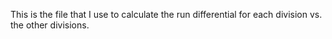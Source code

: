 This is the file that I use to calculate the run differential for each division vs. the other divisions. 

